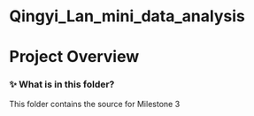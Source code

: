 # Qingyi_Lan_mini_data_analysis
# Project Overview  

### :sparkles: What is in this folder?  

This folder contains the source for Milestone 3
